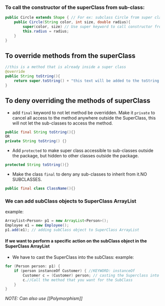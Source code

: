 ### To call the constructor of the superClass from sub-class:
```java
public Circle extends Shape { // For ex: subclass Circle from super class Shape
	public Circle(String color, int size, double radius){ 
		super(color, size) // Use super keyword to call constructor from super class
		this.radius = radius;
	}
}
```
## To override methods from the superClass
```java
//this is a method that is already inside a super class
@override
public String toString(){
	return super.toString() + "this text will be added to the toString of sub-class";
}
```
## To deny overriding the methods of superClass
- add `final` keyword to not let method be overridden. Make it `private`  to cancel all access to the method anywhere outside the SuperClass, this will not let the sub-classes to access the method.
```java
public final String toString(){}
OR
private String toString() {}
```
- Add `protected` to make super class accessible to sub-classes outside the package, but hidden to other classes outside the package.
```java
protected String toString(){}
```
- Make the class `final` to deny any sub-classes to inherit from it.NO SUBCLASSES.
```java
public final class ClassName(){}
```
### We can add subClass objects to SuperClass ArrayList
example: 
```java
Arraylist<Person> p1 = new ArrayList<Person>();
Employee e1 = new Employee();
p1.add(e1); // adding subClass object to SuperClass ArrayList
```
#### If we want to perform a specific action on the subClass object in the SuperClass ArrayList
- We have to cast the SuperClass into the subClass:
example: 
```java
for (Person person: p1) {
	if (person instanceOf Customer) { //KEYWORD: instanceOf
		Customer c = (Customer) person; // casting the Superclass into subclass
		c.//Call the method that you want for the SubClass
	}
}
```
*NOTE: Can also use [[Polymorphism]]*

